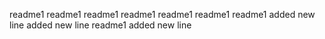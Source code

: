 readme1
readme1
readme1
readme1
readme1
readme1
readme1
added new line
added new line
readme1
added new line

